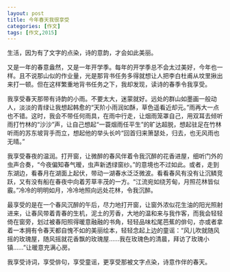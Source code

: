 ```yaml
---
layout: post
title: 今年春天我很享受
categories: [作文]
tags: [作文,2015]
---
```


生活，因为有了文字的点染，诗的意韵，才会如此美丽。

又是一年的春意盎然，又是一年开学季。每年的开学季总不会太过美好，今年也一样。且不说那山似的作业量，光是那背书任务多得就想让人把李白杜甫从坟里揪出来打一顿。但在这样繁重地背书任务之下，我却发现，读诗的春季令我享受。

我享受春天那带有诗韵的小雨。不要太大，迷蒙就好。远处的群山如墨画一般动人，淡淡的青绿让我想起韩愈的“天阶小雨润如酥，草色遥看近却元。”雨再大一点也不错。这时，我会不带任何雨具，在雨中行走，让烟雨笼罩自己，用双耳去倾听雨打竹林的“沙沙”声，让自己想起“一蓑烟雨任平生”的旷达超脱，想起驻足在竹林听雨的苏东坡背手而立，想起他的举头长吟“回首归来箫瑟处，归去，也无风雨也无晴。”

我享受春夜的温润。打开窗，让微醉的春风伴着令我沉醉的花香进屋，细听门外的虫声合奏，“今夜偏知春气暧，虫声新透绿窗纱。”的意境也不过如此。或者，走到东湖边，看春月在湖面上起伏，带动一湖春水泛泛微波。看看春风有没有让沉鳞竞跃，又有没有船在春夜中向着芳草丰茂的一方。“江流宛如绕芳甸，月照花林皆似霰。”冷冷的明明如月，冷冷地照向远处花林，令我沉醉。

最享受的是在一个春风沉醉的午后，尽力地打开窗，让窗外浓似花生油的阳光照射进来，让春风带着青春的生机，泥土的芳香，大地的温和来与我作客，而我会轻轻倚在窗旁，划过被春阳照得暖意融融的书角，轻轻品味松尾芭蕉的俳句，亦或者拿着一本拥有令春天都自愧不如的美丽绘本，轻轻念起上边的童谣：“风儿吹就随风摇的玫瑰屋，随风摇就花香飘的玫瑰屋……我在玫瑰色的清晨，拜访了玫瑰小镇……”让暖意充满心房。

我享受诗词，享受俳句，享受童谣，更享受那被文字点染，诗意作伴的春天。
